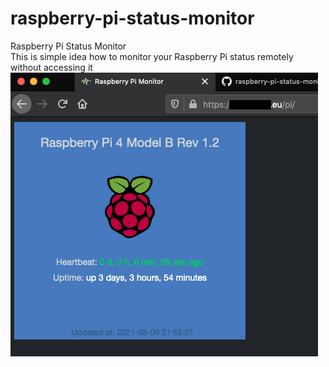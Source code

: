 # raspberry-pi-status-monitor
<t1>Raspberry Pi Status Monitor</t1><br>
This is simple idea how to monitor your Raspberry Pi status remotely without accessing it<br>
![alt text](https://github.com/kkuderko/raspberry-pi-status-monitor/blob/main/screenshot01.png)

